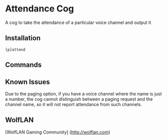 # Attendance Cog

A cog to take the attendance of a particular voice channel and output it

## Installation

```
[p]attend
```

## Commands

## Known Issues
Due to the paging option, if you have a voice channel where the name is just a number, the cog cannot distinguish between a paging request and the channel name, so it will not report attendance from such channels.

## WolfLAN
[WolfLAN Gaming Community] (http://wolflan.com)